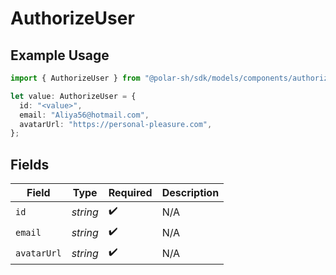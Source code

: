 # AuthorizeUser

## Example Usage

```typescript
import { AuthorizeUser } from "@polar-sh/sdk/models/components/authorizeuser.js";

let value: AuthorizeUser = {
  id: "<value>",
  email: "Aliya56@hotmail.com",
  avatarUrl: "https://personal-pleasure.com",
};
```

## Fields

| Field              | Type               | Required           | Description        |
| ------------------ | ------------------ | ------------------ | ------------------ |
| `id`               | *string*           | :heavy_check_mark: | N/A                |
| `email`            | *string*           | :heavy_check_mark: | N/A                |
| `avatarUrl`        | *string*           | :heavy_check_mark: | N/A                |